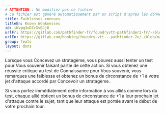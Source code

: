 ```yaml
---
# ATTENTION : Ne modifiez pas ce fichier
# Ce fichier est généré automatiquement par un script d'après les données du module Foundry VTT officiel et de sa traduction
title: Faiblesses connues
titleEn: Known Weaknesses
id: iWvpq3uDZcXvBJj8
urlFr: https://gitlab.com/pathfinder-fr/foundryvtt-pathfinder2-fr/-/blob/master/data/feats/iWvpq3uDZcXvBJj8.htm
urlEn: https://gitlab.com/hooking/foundry-vtt---pathfinder-2e/-/blob/master/packs/data/feats.db/known-weaknesses.json
group: feats
layout: dons
---
```

Lorsque vous <a class="entity-link" data-pack="pf2e.actionspf2e" data-id="m0f2B7G9eaaTmhFL" draggable="true">Concevez un stratagème</a>, vous pouvez aussi tenter un test pour <a class="entity-link" data-pack="pf2e.actionspf2e" data-id="KygTSeDvsFoSO6HW" draggable="true">Vous souvenir</a> faisant partie de cette action. Si vous obtenez une réussite critique au test de Connaissance pour Vous souvenir, vous remarques une faiblesse et obtenez un bonus de circonstance de +1 à votre jet d'attaque accordé par Concevoir un stratagème.

Si vous portez immédiatement cette information à vos alliés comme lors du test, chaque allié obtient un bonus de circonstance de +1 à leur prochain jet d'attaque contre le sujet, tant que leur attaque est portée avant le début de votre prochain tour.


